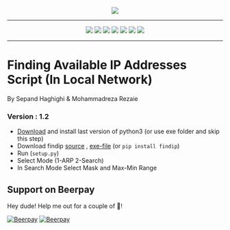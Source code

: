 
<div align="center"><img src="http://www.shaghighi.ir/findip/Files/logo.png"></div>

----------

<div align="center">
<a href="https://codeclimate.com/github/sepandhaghighi/pyIP"><img src="https://codeclimate.com/github/sepandhaghighi/pyIP/badges/gpa.svg"></a>
<a href="https://badge.fury.io/py/findip"><img src="https://badge.fury.io/py/findip.svg"></a>				
<a href="https://scrutinizer-ci.com/g/sepandhaghighi/findip/?branch=master"><img src="https://scrutinizer-ci.com/g/sepandhaghighi/findip/badges/quality-score.png?b=master"></a>	
<a href="https://scrutinizer-ci.com/g/sepandhaghighi/findip/build-status/master"><img src="https://scrutinizer-ci.com/g/sepandhaghighi/findip/badges/build.png?b=master"></a>	
<a href="https://www.codacy.com/app/sepand-haghighi/findip?utm_source=github.com&amp;utm_medium=referral&amp;utm_content=sepandhaghighi/findip&amp;utm_campaign=Badge_Grade"><img src="https://api.codacy.com/project/badge/Grade/bdfae53deb294974b2cd855264c3377a"></a>		
<a href="https://github.com/sepandhaghighi/findip/blob/master/LICENSE"><img src="https://img.shields.io/github/license/mashape/apistatus.svg"></a>	
<a href="http://www.shaghighi.ir/findip"><img src="https://img.shields.io/website-up-down-green-red/http/shields.io.svg"></a>																

</div>

----------
		



# Finding Available IP Addresses Script (In Local Network)
	
	
By Sepand Haghighi & Mohammadreza Rezaie		

### Version : 1.2
					

</hr>
</hr>

- [Download](https://www.python.org/downloads/) and install last version of python3 (or use exe folder and skip this step)
- Download findip [source](https://github.com/sepandhaghighi/findip/archive/v1.2.zip) , [exe-file](https://github.com/sepandhaghighi/findip/archive/v1.2exe.zip) (or `pip install findip`)
- Run (`setup.py`)
- Select Mode (1-ARP 2-Search)
- In Search Mode Select Mask and Max-Min Range					


## Support on Beerpay
Hey dude! Help me out for a couple of :beers:!

[![Beerpay](https://beerpay.io/sepandhaghighi/findip/badge.svg?style=beer-square)](https://beerpay.io/sepandhaghighi/findip)  [![Beerpay](https://beerpay.io/sepandhaghighi/findip/make-wish.svg?style=flat-square)](https://beerpay.io/sepandhaghighi/findip?focus=wish)